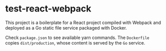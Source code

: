 # test-react-webpack 

This project is a boilerplate for a React project compiled with Webpack and deployed as a Go static file service packaged with Docker.  

Check `package.json` to see available yarn commands.  The `Dockerfile` copies `dist/production`, whose content is served by the `Go` service.

